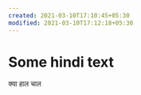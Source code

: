 ```yaml
---
created: 2021-03-10T17:10:45+05:30
modified: 2021-03-10T17:12:18+05:30
---
```


# Some hindi text

क्या हाल चाल